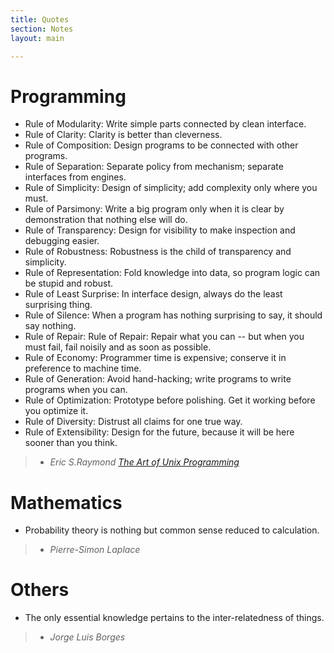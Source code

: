 ```yaml
---
title: Quotes 
section: Notes
layout: main

---
```

# Programming # 

* Rule of Modularity: Write simple parts connected by clean interface.
* Rule of Clarity: Clarity is better than cleverness.
* Rule of Composition: Design programs to be connected with other programs.
* Rule of Separation: Separate policy from mechanism; separate interfaces from engines.
* Rule of Simplicity: Design of simplicity; add complexity only where you must.
* Rule of Parsimony: Write a big program only when it is clear by demonstration that nothing else will do.
* Rule of Transparency: Design for visibility to make inspection and debugging easier.
* Rule of Robustness: Robustness is the child of transparency and simplicity.
* Rule of Representation: Fold knowledge into data, so program logic can be stupid and robust.
* Rule of Least Surprise: In interface design, always do the least surprising thing.
* Rule of Silence: When a program has nothing surprising to say, it should say nothing.
* Rule of Repair: Rule of Repair: Repair what you can -- but when you must fail, fail noisily and as soon as possible.
* Rule of Economy: Programmer time is expensive; conserve it in preference to machine time.
* Rule of Generation: Avoid hand-hacking; write programs to write programs when you can.
* Rule of Optimization: Prototype before polishing. Get it working before you optimize it.
* Rule of Diversity: Distrust all claims for one true way.
* Rule of Extensibility: Design for the future, because it will be
here sooner than you think.

> - *Eric S.Raymond [The Art of Unix Programming](http://www.faqs.org/docs/artu/ch01s06.html)*                                 

# Mathematics # 

* Probability theory is nothing but common sense reduced to calculation.
> - *Pierre-Simon Laplace*

# Others #

* The only essential knowledge pertains to the inter-relatedness of
  things.
> - *Jorge Luis Borges*





